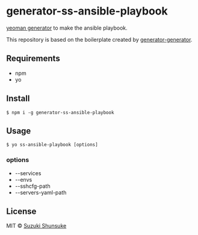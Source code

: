 # generator-ss-ansible-playbook

[yeoman generator](http://yeoman.io/) to make the ansible playbook.

This repository is based on the boilerplate created by [generator-generator](https://github.com/yeoman/generator-generator).

## Requirements

* npm
* yo

## Install

```
$ npm i -g generator-ss-ansible-playbook
```

## Usage

```
$ yo ss-ansible-playbook [options]
```

### options

* --services
* --envs
* --sshcfg-path
* --servers-yaml-path

## License

MIT © [Suzuki Shunsuke](https://github.com/suzuki-shunsuke)
